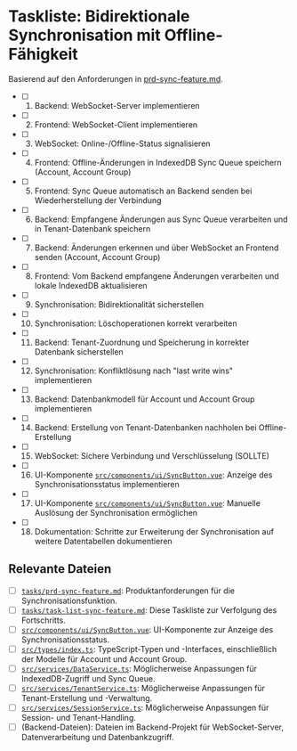 # Taskliste: Bidirektionale Synchronisation mit Offline-Fähigkeit

Basierend auf den Anforderungen in [prd-sync-feature.md](tasks/prd-sync-feature.md).

- [ ] 1. Backend: WebSocket-Server implementieren
- [ ] 2. Frontend: WebSocket-Client implementieren
- [ ] 3. WebSocket: Online-/Offline-Status signalisieren
- [ ] 4. Frontend: Offline-Änderungen in IndexedDB Sync Queue speichern (Account, Account Group)
- [ ] 5. Frontend: Sync Queue automatisch an Backend senden bei Wiederherstellung der Verbindung
- [ ] 6. Backend: Empfangene Änderungen aus Sync Queue verarbeiten und in Tenant-Datenbank speichern
- [ ] 7. Backend: Änderungen erkennen und über WebSocket an Frontend senden (Account, Account Group)
- [ ] 8. Frontend: Vom Backend empfangene Änderungen verarbeiten und lokale IndexedDB aktualisieren
- [ ] 9. Synchronisation: Bidirektionalität sicherstellen
- [ ] 10. Synchronisation: Löschoperationen korrekt verarbeiten
- [ ] 11. Backend: Tenant-Zuordnung und Speicherung in korrekter Datenbank sicherstellen
- [ ] 12. Synchronisation: Konfliktlösung nach "last write wins" implementieren
- [ ] 13. Backend: Datenbankmodell für Account und Account Group implementieren
- [ ] 14. Backend: Erstellung von Tenant-Datenbanken nachholen bei Offline-Erstellung
- [ ] 15. WebSocket: Sichere Verbindung und Verschlüsselung (SOLLTE)
- [ ] 16. UI-Komponente [`src/components/ui/SyncButton.vue`](src/components/ui/SyncButton.vue): Anzeige des Synchronisationsstatus implementieren
- [ ] 17. UI-Komponente [`src/components/ui/SyncButton.vue`](src/components/ui/SyncButton.vue): Manuelle Auslösung der Synchronisation ermöglichen
- [ ] 18. Dokumentation: Schritte zur Erweiterung der Synchronisation auf weitere Datentabellen dokumentieren

## Relevante Dateien

- [ ] [`tasks/prd-sync-feature.md`](tasks/prd-sync-feature.md): Produktanforderungen für die Synchronisationsfunktion.
- [ ] [`tasks/task-list-sync-feature.md`](tasks/task-list-sync-feature.md): Diese Taskliste zur Verfolgung des Fortschritts.
- [ ] [`src/components/ui/SyncButton.vue`](src/components/ui/SyncButton.vue): UI-Komponente zur Anzeige des Synchronisationsstatus.
- [ ] [`src/types/index.ts`](src/types/index.ts): TypeScript-Typen und -Interfaces, einschließlich der Modelle für Account und Account Group.
- [ ] [`src/services/DataService.ts`](src/services/DataService.ts): Möglicherweise Anpassungen für IndexedDB-Zugriff und Sync Queue.
- [ ] [`src/services/TenantService.ts`](src/services/TenantService.ts): Möglicherweise Anpassungen für Tenant-Erstellung und -Verwaltung.
- [ ] [`src/services/SessionService.ts`](src/services/SessionService.ts): Möglicherweise Anpassungen für Session- und Tenant-Handling.
- [ ] (Backend-Dateien): Dateien im Backend-Projekt für WebSocket-Server, Datenverarbeitung und Datenbankzugriff.
